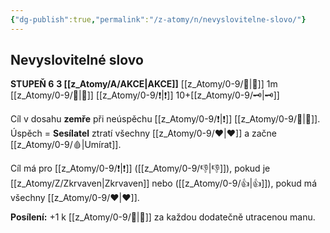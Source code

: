 ```yaml
---
{"dg-publish":true,"permalink":"/z-atomy/n/nevyslovitelne-slovo/"}
---
```


## Nevyslovitelné slovo  
**STUPEŇ 6**
**3 [[z_Atomy/A/AKCE\|AKCE]]**
[[z_Atomy/0-9/👊\|👊]] 1m
[[z_Atomy/0-9/📶\|📶]] [[z_Atomy/0-9/❗\|❗]] 10+[[z_Atomy/0-9/🗝\|🗝]]

Cíl v dosahu **zemře** při neúspěchu [[z_Atomy/0-9/❗\|❗]] [[z_Atomy/0-9/🧠\|🧠]]. 
Úspěch = **Sesílatel** ztratí všechny [[z_Atomy/0-9/❤\|❤]] a začne [[z_Atomy/0-9/🩸\|Umírat]].

Cíl má pro [[z_Atomy/0-9/❗\|❗]] ([[z_Atomy/0-9/👎\|👎]]), pokud je [[z_Atomy/Z/Zkrvaven\|Zkrvaven]] nebo ([[z_Atomy/0-9/👍\|👍]]), pokud má všechny [[z_Atomy/0-9/❤\|❤]].

**Posílení:** +1 k [[z_Atomy/0-9/📶\|📶]] za každou dodatečně utracenou manu.